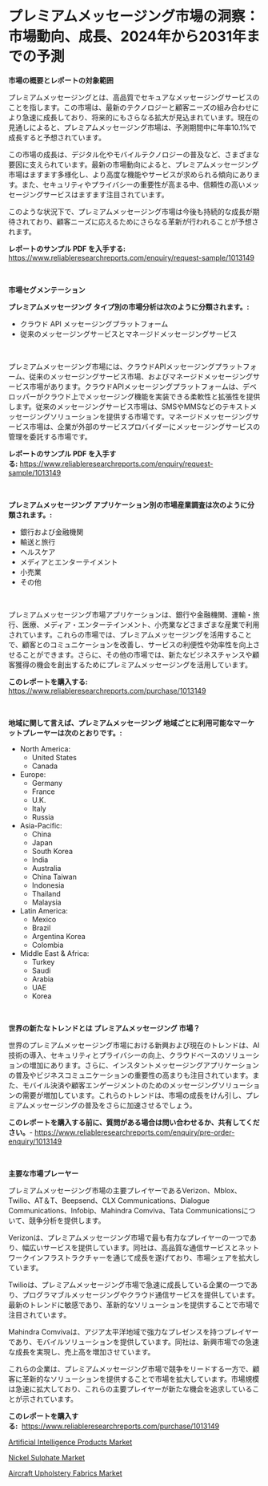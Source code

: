 <p><h1>プレミアムメッセージング市場の洞察：市場動向、成長、2024年から2031年までの予測</h1></p><p><strong>市場の概要とレポートの対象範囲</strong></p>
<p><p>プレミアムメッセージングとは、高品質でセキュアなメッセージングサービスのことを指します。この市場は、最新のテクノロジーと顧客ニーズの組み合わせにより急速に成長しており、将来的にもさらなる拡大が見込まれています。現在の見通しによると、プレミアムメッセージング市場は、予測期間中に年率10.1%で成長すると予想されています。</p><p>この市場の成長は、デジタル化やモバイルテクノロジーの普及など、さまざまな要因に支えられています。最新の市場動向によると、プレミアムメッセージング市場はますます多様化し、より高度な機能やサービスが求められる傾向にあります。また、セキュリティやプライバシーの重要性が高まる中、信頼性の高いメッセージングサービスはますます注目されています。</p><p>このような状況下で、プレミアムメッセージング市場は今後も持続的な成長が期待されており、顧客ニーズに応えるためにさらなる革新が行われることが予想されます。</p></p>
<p><strong>レポートのサンプル PDF を入手する:</strong> <a href="https://www.reliableresearchreports.com/enquiry/request-sample/1013149">https://www.reliableresearchreports.com/enquiry/request-sample/1013149</a></p>
<p>&nbsp;</p>
<p><strong>市場セグメンテーション</strong></p>
<p><strong>プレミアムメッセージング タイプ別の市場分析は次のように分類されます。:</strong></p>
<p><ul><li>クラウド API メッセージングプラットフォーム</li><li>従来のメッセージングサービスとマネージドメッセージングサービス</li></ul></p>
<p>&nbsp;</p>
<p><p>プレミアムメッセージング市場には、クラウドAPIメッセージングプラットフォーム、従来のメッセージングサービス市場、およびマネージドメッセージングサービス市場があります。クラウドAPIメッセージングプラットフォームは、デベロッパーがクラウド上でメッセージング機能を実装できる柔軟性と拡張性を提供します。従来のメッセージングサービス市場は、SMSやMMSなどのテキストメッセージングソリューションを提供する市場です。マネージドメッセージングサービス市場は、企業が外部のサービスプロバイダーにメッセージングサービスの管理を委託する市場です。</p></p>
<p><strong>レポートのサンプル PDF を入手する:</strong>&nbsp;<a href="https://www.reliableresearchreports.com/enquiry/request-sample/1013149">https://www.reliableresearchreports.com/enquiry/request-sample/1013149</a></p>
<p>&nbsp;</p>
<p><strong> プレミアムメッセージング アプリケーション別の市場産業調査は次のように分類されます。:</strong></p>
<p><ul><li>銀行および金融機関</li><li>輸送と旅行</li><li>ヘルスケア</li><li>メディアとエンターテイメント</li><li>小売業</li><li>その他</li></ul></p>
<p>&nbsp;</p>
<p><p>プレミアムメッセージング市場アプリケーションは、銀行や金融機関、運輸・旅行、医療、メディア・エンターテインメント、小売業などさまざまな産業で利用されています。これらの市場では、プレミアムメッセージングを活用することで、顧客とのコミュニケーションを改善し、サービスの利便性や効率性を向上させることができます。さらに、その他の市場では、新たなビジネスチャンスや顧客獲得の機会を創出するためにプレミアムメッセージングを活用しています。</p></p>
<p><strong>このレポートを購入する:</strong>&nbsp; <a href="https://www.reliableresearchreports.com/purchase/1013149">https://www.reliableresearchreports.com/purchase/1013149</a></p>
<p>&nbsp;</p>
<p><strong>地域に関して言えば、プレミアムメッセージング 地域ごとに利用可能なマーケットプレーヤーは次のとおりです。:</strong></p>
<p><ul>
    <li>
        North America:
        <ul>
            <li>United States</li>
            <li>Canada</li>
        </ul>
    </li>
    <li>
        Europe:
        <ul>
            <li>Germany</li>
            <li>France</li>
            <li>U.K.</li>
            <li>Italy</li>
            <li>Russia</li>
        </ul>
    </li>
    <li>
        Asia-Pacific:
        <ul>
            <li>China</li>
            <li>Japan</li>
            <li>South Korea</li>
            <li>India</li>
            <li>Australia</li>
            <li>China Taiwan</li>
            <li>Indonesia</li>
            <li>Thailand</li>
            <li>Malaysia</li>
        </ul>
    </li>
    <li>
        Latin America:
        <ul>
            <li>Mexico</li>
            <li>Brazil</li>
            <li>Argentina Korea</li>
            <li>Colombia</li>
        </ul>
    </li>
    <li>
        Middle East & Africa:
        <ul>
            <li>Turkey</li>
            <li>Saudi</li>
            <li>Arabia</li>
            <li>UAE</li>
            <li>Korea</li>
        </ul>
    </li>
    </ul></p>
<p>&nbsp;</p>
<p><strong>世界の新たなトレンドとは プレミアムメッセージング 市場？</strong></p>
<p><p>世界のプレミアムメッセージング市場における新興および現在のトレンドは、AI技術の導入、セキュリティとプライバシーの向上、クラウドベースのソリューションの増加にあります。さらに、インスタントメッセージングアプリケーションの普及やビジネスコミュニケーションの重要性の高まりも注目されています。また、モバイル決済や顧客エンゲージメントのためのメッセージングソリューションの需要が増加しています。これらのトレンドは、市場の成長をけん引し、プレミアムメッセージングの普及をさらに加速させるでしょう。</p></p>
<p><strong>このレポートを購入する前に、質問がある場合は問い合わせるか、共有してください。</strong>- <a href="https://www.reliableresearchreports.com/enquiry/pre-order-enquiry/1013149">https://www.reliableresearchreports.com/enquiry/pre-order-enquiry/1013149</a></p>
<p>&nbsp;</p>
<p><strong>主要な市場プレーヤー</strong></p>
<p><p>プレミアムメッセージング市場の主要プレイヤーであるVerizon、Mblox、Twilio、AT＆T、Beepsend、CLX Communications、Dialogue Communications、Infobip、Mahindra Comviva、Tata Communicationsについて、競争分析を提供します。 </p><p>Verizonは、プレミアムメッセージング市場で最も有力なプレイヤーの一つであり、幅広いサービスを提供しています。同社は、高品質な通信サービスとネットワークインフラストラクチャーを通じて成長を遂げており、市場シェアを拡大しています。</p><p>Twilioは、プレミアムメッセージング市場で急速に成長している企業の一つであり、プログラマブルメッセージングやクラウド通信サービスを提供しています。最新のトレンドに敏感であり、革新的なソリューションを提供することで市場で注目されています。</p><p>Mahindra Comvivaは、アジア太平洋地域で強力なプレゼンスを持つプレイヤーであり、モバイルソリューションを提供しています。同社は、新興市場での急速な成長を実現し、売上高を増加させています。</p><p>これらの企業は、プレミアムメッセージング市場で競争をリードする一方で、顧客に革新的なソリューションを提供することで市場を拡大しています。市場規模は急速に拡大しており、これらの主要プレイヤーが新たな機会を追求していることが示されています。</p></p>
<p><strong>このレポートを購入する:</strong>&nbsp;&nbsp;<a href="https://www.reliableresearchreports.com/purchase/1013149">https://www.reliableresearchreports.com/purchase/1013149</a></p>
<p><p><a href="https://github.com/Alonsoolds3wq1d81czn8rbol/Market-Research-Report-List-1/blob/main/artificial-intelligence-products-market.md">Artificial Intelligence Products Market</a></p><p><a href="https://gamy-alyssum-396.notion.site/Decoding-the-Nickel-Sulphate-Market-A-Deep-Dive-into-the-Latest-Market-Trends-Market-Segmentation--fd79f1ad9f9c4fe88b317a76e5b3b841">Nickel Sulphate Market</a></p><p><a href="https://boundless-drawbridge-702.notion.site/Aircraft-Upholstery-Fabrics-Market-Offer-Valuable-Insights-into-Market-Size-Market-Share-Market-Tr-967ae1589f66429dbe1b1aa223a4a6bb">Aircraft Upholstery Fabrics Market</a></p></p>